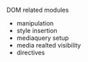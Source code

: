 DOM related modules
- manipulation
- style insertion 
- mediaquery setup
- media realted visibility
- directives